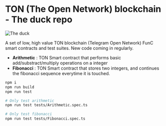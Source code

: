 # TON (The Open Network) blockchain - The duck repo

![The duck](https://sl.combot.org/utyaduck/webp/6xf09f98b3.webp)

A set of low, high value TON blockchain (Telegram Open Network) FunC smart contracts and test suites. New code coming in regularly.

- **Arithmetic** : TON Smart contract that performs basic add/substract/multiply operations on a integer
- **Fibonacci** : TON Smart contract that stores two integers, and continues the fibonacci sequence everytime it is touched.

```sh
npm i
npm run build
npm run test

# Only test arithmetic
npm run test tests/Arithmetic.spec.ts

# Only test fibonacci
npm run test tests/Fibonacci.spec.ts
```

